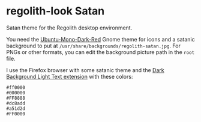 # regolith-look Satan
Satan theme for the Regolith desktop environment.  

You need the [Ubuntu-Mono-Dark-Red](https://www.gnome-look.org/p/1971791/) Gnome theme for icons and a satanic background to put at `/usr/share/backgrounds/regolith-satan.jpg`. For PNGs or other formats, you can edit the background picture path in the `root` file.  

I use the Firefox browser with some satanic theme and the [Dark Background Light Text extension](https://addons.mozilla.org/firefox/addon/dark-background-light-text/) with these colors:
```
#ff0000
#000000
#FF8888
#dc8add
#a51d2d
#FF0000
```

